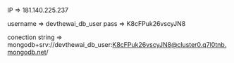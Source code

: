 IP => 181.140.225.237

username => devthewai_db_user
pass => K8cFPuk26vscyJN8

conection string => mongodb+srv://devthewai_db_user:K8cFPuk26vscyJN8@cluster0.q7l0tnb.mongodb.net/
